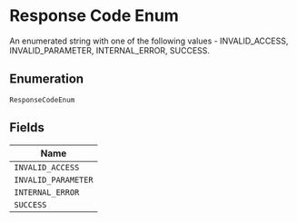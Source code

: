 
# Response Code Enum

An enumerated string with one of the following values - INVALID_ACCESS, INVALID_PARAMETER, INTERNAL_ERROR, SUCCESS.

## Enumeration

`ResponseCodeEnum`

## Fields

| Name |
|  --- |
| `INVALID_ACCESS` |
| `INVALID_PARAMETER` |
| `INTERNAL_ERROR` |
| `SUCCESS` |

